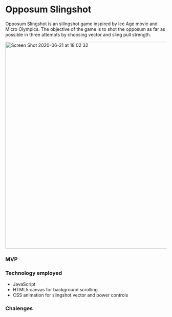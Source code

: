 # Opposum Slingshot

Opposum Slingshot is an slilngshot game inspired by Ice Age movie and Micro Olympics. The objective of the game is to shot the opposum as far as possible in three attempts by choosing vector and sling pull strength.

<img width="644" alt="Screen Shot 2020-06-21 at 18 02 32" src="https://user-images.githubusercontent.com/59717705/85236192-9c583600-b3e9-11ea-8a98-94e1f393e351.png">

### MVP



### Technology employed 
  - JavaScript
  - HTML5 canvas for background scrolling
  - CSS animation for slingshot vector and power controls
  
### Chalenges
